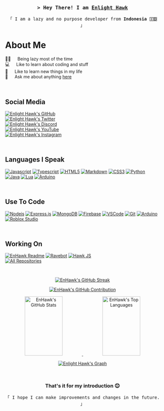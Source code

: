 <!-- Intro -->
<h3 align="center">
  <samp>&gt; Hey There! I am
    <b><a href="https://github.com/Enhawk">Enlight Hawk</a></b>
  </samp>
</h3>

<p align="center">
  <samp>「 I am a lazy and no purpose developer from <b>Indonesia 🇮🇩</b> 」</samp>
</p>

<!-- About Section -->
# About Me

<p>
  🛌🏽 &emsp; Being lazy most of the time <br />
  💻 &emsp; Like to learn about coding and stuff <br />
  📝 &emsp; Like to learn new things in my life <br />
  💬 &emsp; Ask me about anything <a href="https://github.com/EnHawk/EnHawk/issues">here</a> <br />
</p>

<br />

## Social Media

[![Enlight Hawk's GitHub](https://img.shields.io/badge/GitHub-2D333B?style=for-the-badge&logo=github)](https://github.com/EnHawk)
<br />
[![Enlight Hawk's Twitter](https://img.shields.io/badge/Twitter-black?style=for-the-badge&logo=x)](https://twitter.com/EnlightHawk)
<br />
[![Enlight Hawk's Discord](https://img.shields.io/badge/Discord-5865F2?style=for-the-badge&logo=discord&logoColor=white)](https://discordapp.com/users/456564388300718120)
<br />
[![Enlight Hawk's YouTube](https://img.shields.io/badge/YouTube-FF0000?style=for-the-badge&logo=youtube)](https://www.youtube.com/@EnlightHawk)
<br />
[![Enlight Hawk's Instagram](https://img.shields.io/badge/Instagram-white?style=for-the-badge&logo=instagram)](https://www.instagram.com/enlight_hawk)

<br />

## Languages I Speak

[![Javascript](https://img.shields.io/badge/Javascript-F0DB4F?style=for-the-badge&logo=javascript&logoColor=black)](https://www.javascript.com)
[![Typescript](https://img.shields.io/badge/Typescript-007acc?style=for-the-badge&logo=typescript&logoColor=white)](https://www.typescriptlang.org)
[![HTML5](https://img.shields.io/badge/HTML5-E34F26?style=for-the-badge&logo=html5&logoColor=white)](https://developer.mozilla.org/en-US/docs/Web/HTML)
[![Markdown](https://img.shields.io/badge/Markdown-000000?style=for-the-badge&logo=markdown)](https://en.wikipedia.org/wiki/Markdown)
[![CSS3](https://img.shields.io/badge/CSS3-1572B6?style=for-the-badge&logo=css3&logoColor=white)](https://developer.mozilla.org/en-US/docs/Web/CSS)
[![Python](https://img.shields.io/badge/python-3670A0?style=for-the-badge&logo=python&logoColor=white)](https://www.python.org)
[![Java](https://img.shields.io/badge/Java-EC2025?style=for-the-badge&logo=openjdk&logoColor=white)](https://www.java.com)
[![Lua](https://img.shields.io/badge/Lua-0B0AEA?style=for-the-badge&logo=lua&)](https://www.lua.org)
[![Arduino](https://img.shields.io/badge/Arduino-00979D?style=for-the-badge&logo=arduino&&logoColor=white)](https://www.arduino.cc)

<br />

## Use To Code

[![Nodejs](https://img.shields.io/badge/Nodejs-3C873A?style=for-the-badge&logo=node.js&logoColor=white)](https://nodejs.org)
[![Express.js](https://img.shields.io/badge/Express.js-000000?style=for-the-badge&logo=express)](https://expressjs.com)
[![MongoDB](https://img.shields.io/badge/MongoDB-4EA94B?style=for-the-badge&logo=mongodb&logoColor=white)](https://www.mongodb.com)
[![Firebase](https://img.shields.io/badge/Firebase-FFCA2B?style=for-the-badge&logo=firebase&logoColor=black)](https://firebase.google.com)
[![VSCode](https://img.shields.io/badge/Visual_Studio-0078d7?style=for-the-badge&logo=visual%20studio&logoColor=white)](https://code.visualstudio.com)
[![Git](https://img.shields.io/badge/Git-F05032?style=for-the-badge&logo=git&logoColor=white)](https://git-scm.com)
[![Arduino](https://img.shields.io/badge/Arduino-00979D?style=for-the-badge&logo=arduino&logoColor=white)](https://www.arduino.cc)
[![Roblox Studio](https://img.shields.io/badge/Roblox%20Studio-2bb1ff?style=for-the-badge&logo=roblox)](https://create.roblox.com)

<br />

## Working On

[![EnHawk Readme](https://github-readme-stats.vercel.app/api/pin/?username=EnHawk&repo=EnHawk&bg_color=0D1117&title_color=C9D1D9&text_color=8B949E)](https://github.com/EnHawk/EnHawk#readme)
[![Ravebot](https://github-readme-stats.vercel.app/api/pin/?username=EnHawk&repo=Ravebot&bg_color=0D1117&title_color=C9D1D9&text_color=8B949E&border_color=C9044C)](https://github.com/EnHawk/Ravebot)
[![Hawk JS](https://github-readme-stats.vercel.app/api/pin/?username=EnHawk&repo=hawk.js&bg_color=0D1117&title_color=C9D1D9&text_color=8B949E&border_color=F0DB4F)](https://github.com/EnHawk/hawk.js)
<br />
[![All Repositories](https://img.shields.io/badge/-All%20Repositories-black?style=for-the-badge&logo=git&logoColor=white)](https://github.com/EnHawk?tab=repositories)

<br />

<p align="center">
  <a href="https://github.com/EnHawk">
    <img src="https://github-readme-streak-stats.herokuapp.com/?user=EnHawk&theme=dark&background=0D1117" alt="EnHawk's GitHub Streak" />
  </a>
</p>

<p align="center">
  <a href="https://github.com/EnHawk">
    <img src="https://github-profile-summary-cards.vercel.app/api/cards/profile-details?username=EnHawk&theme=dark" alt="EnHawk's GitHub Contribution" />
  </a>
</p>

<p align="center">
  <a href="https://github.com/EnHawk">
    <img src="https://denvercoder1-github-readme-stats.vercel.app/api?username=EnHawk&show_icons=true&count_private=true&theme=react&bg_color=0D1117&title_color=FFFFFFF&icon_color=F8D866" alt="EnHawk's GitHub Stats" height="192px" width="49.5%" />
  </a>
  <a href="https://github.com/EnHawk">
    <img src="https://denvercoder1-github-readme-stats.vercel.app/api/top-langs/?username=EnHawk&langs_count=8&layout=compact&theme=react&bg_color=0D1117&title_color=FFFFFF&icon_color=F8D866" alt="EnHawk's Top Languages" height="192px" width="49.5%"/>
  </a>
</p>

<p align="center">
  <a href="https://github.com/EnHawk">
    <img src="https://github-readme-activity-graph.vercel.app/graph?username=EnHawk&custom_title=Enlight%20Hawk's%20GitHub%20Activity%20Graph&bg_color=0D1117&color=FFFFFF&line=00FFFF&point=00FFFF&area_color=FFFFFF&title_color=FFFFFF&area=true" alt="Enlight Hawk's Graph" />
  </a>
</p>

<br />

<h3 align="center">
  That's it for my introduction 😊
</h3>
<p align="center">
  <samp>「 I hope I can make improvements and changes in the future. 」</samp>
</p>
<!---
EnHawk/EnHawk is a ✨ special ✨ repository because its `README.md` (this file) appears on your GitHub profile.
You can click the Preview link to take a look at your changes.
--->
